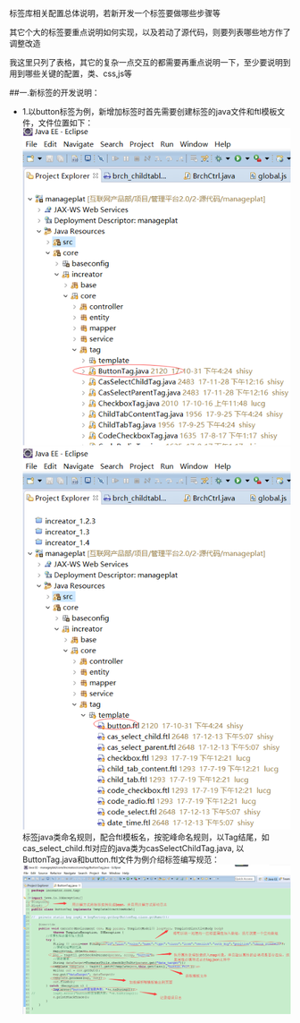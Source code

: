 标签库相关配置总体说明，若新开发一个标签要做哪些步骤等

其它个大的标签要重点说明如何实现，以及若动了源代码，则要列表哪些地方作了调整改造

我这里只列了表格，其它的复杂一点交互的都需要再重点说明一下，至少要说明到用到哪些关键的配置，类、css,js等


##一.新标签的开发说明：

* 1.以button标签为例，新增加标签时首先需要创建标签的java文件和ftl模板文件，文件位置如下：![](/assets/frontDoc_tag1.png)
![](/assets/frontDoc_tag2.png)
标签java类命名规则，配合ftl模板名，按驼峰命名规则，以Tag结尾，如cas_select_child.ftl对应的java类为casSelectChildTag.java,
以ButtonTag.java和button.ftl文件为例介绍标签编写规范：
![](/assets/frontDoc_tag3.png)
